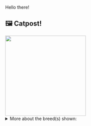Hello there!



## 🖼️ Catpost!

<sub>
    <img src="https://cdn2.thecatapi.com/images/WE47Mw166.jpg" height="256">
</sub>


<details>
<summary>More about the breed(s) shown:</summary>

Breed: Turkish Angora

Description: This is a smart and intelligent cat which bonds well with humans. With its affectionate and playful personality the Angora is a top choice for families. The Angora gets along great with other pets in the home, but it will make clear who is in charge, and who the house belongs to

Links:
<ul>
  <li>CFA http://cfa.org/Breeds/BreedsSthruT/TurkishAngora.aspx</li>
  <li>Wikipedia https://en.wikipedia.org/wiki/Turkish_Angora</li>
</ul> 

</details>
